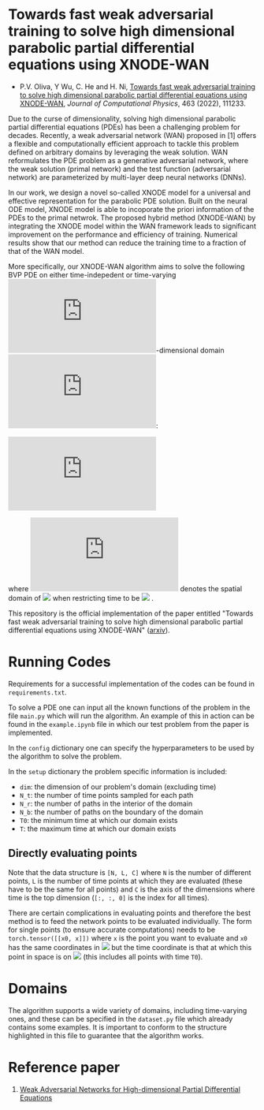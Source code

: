 # Towards fast weak adversarial training to solve high dimensional parabolic partial differential equations using XNODE-WAN

* P.V. Oliva, Y Wu, C. He and H. Ni, [Towards fast weak adversarial training to solve high dimensional parabolic partial differential equations using XNODE-WAN](https://doi.org/10.1016/j.jcp.2022.111233), *Journal of Computational Physics*, 463 (2022), 111233.

Due to the curse of dimensionality, solving high dimensional parabolic partial differential equations (PDEs) has been a challenging problem for decades. Recently, a weak adversarial network (WAN) proposed in [1] offers a flexible and computationally efficient approach to tackle this problem defined on arbitrary domains by leveraging the weak solution. WAN reformulates the PDE problem as a generative adversarial network, where the weak solution (primal network) and the test function (adversarial network) are parameterized by multi-layer deep neural networks (DNNs). 

In our work, we design a novel so-called XNODE model for a universal and effective representation for the parabolic PDE solution. Built on the neural ODE model, XNODE model is able to incoporate the priori information of the PDEs to the primal netwrok. The proposed hybrid method (XNODE-WAN) by integrating the XNODE model within the WAN framework leads to significant improvement on the performance and efficiency of training. Numerical results show that our method can reduce the training time to a fraction of that of the WAN model. 

More specifically, our XNODE-WAN algorithm aims to solve the following BVP PDE on either time-indepedent or time-varying ![equation](https://latex.codecogs.com/gif.latex?d)-dimensional domain ![equation](https://latex.codecogs.com/gif.latex?%5Cmathcal%7BD%7D%5Csubset%20%5B0%2C%20T%5D%20%5Ctimes%20%5Cmathbb%7BR%7D%5Ed):

![equation](https://latex.codecogs.com/gif.latex?%5Cbegin%7Balign*%7D%20%5Cbegin%7Bcases%7D%20%5Cpartial_t%20u%28t%2C%5Cmathbf%7Bx%7D%29-%5Coverset%7Bd%7D%7B%5Cunderset%7Bi%3D1%7D%7B%5Csum%7D%7D%5Cpartial_i%5CBig%28%5Coverset%7Bd%7D%7B%5Cunderset%7Bi%3D1%7D%7B%5Csum%7D%7Da_%7Bij%7D%28t%2C%5Cmathbf%7Bx%7D%29%20%5Cpartial_ju%28t%2C%5Cmathbf%7Bx%7D%29%5CBig%29&plus;%5Coverset%7Bd%7D%7B%5Cunderset%7Bi%3D1%7D%7B%5Csum%7D%7Db_i%28t%2C%5Cmathbf%7Bx%7D%29%5Cpartial_iu%28t%2C%5Cmathbf%7Bx%7D%5C%29&plus;c%28u%2C%20t%2C%5Cmathbf%7Bx%7D%29-f%28t%2C%5Cmathbf%7Bx%7D%29%3D0%20%26%5Ctext%7B%20for%20%7D%20%28t%2C%20%5Cmathbf%7Bx%7D%29%20%5Cin%20%5Cmathcal%7BD%7D%2C%5C%5C%20u%28t%2C%20%5Cmathbf%7Bx%7D%29%3D%20g%28t%2C%5Cmathbf%7Bx%7D%29%20%26%20%5Ctext%7Bon%20%7D%5Cpartial%20%5Cmathcal%7BD%7D%2C%5C%5C%20u%280%2C%5Cmathbf%7Bx%7D%29-h%28%5Cmathbf%7Bx%7D%29%3D0%20%26%20%5Ctext%7Bon%20%7D%5COmega%280%29%2C%20%5Cend%7Bcases%7D%20%5Cend%7Balign*%7D)

where ![equation](https://latex.codecogs.com/gif.latex?%5COmega%28t%29%3A%3D%20%5C%7B%5Cmathbf%7Bx%7D%20%7C%20%28t%2C%20%5Cmathbf%7Bx%7D%29%20%5Cin%20%5Cmathcal%7BD%7D%5C%7D) denotes the spatial domain of <img src="https://latex.codecogs.com/gif.latex?\mathcal{D}" />  when restricting time to be <img src="https://latex.codecogs.com/gif.latex?t" /> .



This repository is the official implementation of the paper entitled "Towards fast weak adversarial training to solve high dimensional parabolic partial differential equations using XNODE-WAN" ([arxiv](https://arxiv.org/abs/2110.07812)).

# Running Codes
Requirements for a successful implementation of the codes can be found in `requirements.txt`.

To solve a PDE one can input all the known functions of the problem in the file `main.py` which will run the algorithm. An example of this in action can be found in the `example.ipynb` file in which our test problem from the paper is implemented.

In the `config` dictionary one can specify the hyperparameters to be used by the algorithm to solve the problem. 

In the `setup` dictionary the problem specific information is included:
- `dim`: the dimension of our problem's domain (excluding time)
- `N_t`: the number of time points sampled for each path
- `N_r`: the number of paths in the interior of the domain
- `N_b`: the number of paths on the boundary of the domain
- `T0`: the minimum time at which our domain exists
- `T`: the maximum time at which our domain exists

## Directly evaluating points
Note that the data structure is `[N, L, C]` where `N` is the number of different points, `L` is the number of time points at which they are evaluated (these have to be the same for all points) and `C` is the axis of the dimensions where time is the top dimension (`[:, :, 0]` is the index for all times).

There are certain complications in evaluating points and therefore the best method is to feed the network points to be evaluated individually. The form for single points (to ensure accurate computations) needs to be `torch.tensor([[x0, x]])` where `x` is the point you want to evaluate and `x0` has the same coordinates in <img src="https://latex.codecogs.com/gif.latex?%5Cmathbb%7BR%7D%5Ed" /> but the time coordinate is that at which this point in space is on <img src="https://latex.codecogs.com/gif.latex?%5Cpartial%5COmega_t" /> (this includes all points with time `T0`).

# Domains
The algorithm supports a wide variety of domains, including time-varying ones, and these can be specified in the `dataset.py` file which already contains some examples. It is important to conform to the structure highlighted in this file to guarantee that the algorithm works.

# Reference paper
1. [Weak Adversarial Networks for High-dimensional Partial
Differential Equations](https://arxiv.org/pdf/1907.08272.pdf)

